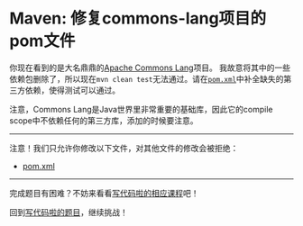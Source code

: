 # Maven: 修复commons-lang项目的pom文件

你现在看到的是大名鼎鼎的[Apache Commons Lang](https://commons.apache.org/proper/commons-lang/)项目。
我故意将其中的一些依赖包删除了，所以现在`mvn clean test`无法通过。请在[`pom.xml`](https://github.com/hcsp/fix-commons-lang-pom/blob/master/pom.xml)中补全缺失的第三方依赖，使得测试可以通过。

注意，Commons Lang是Java世界里非常重要的基础库，因此它的compile scope中不依赖任何的第三方库，添加的时候要注意。

-----
注意！我们只允许你修改以下文件，对其他文件的修改会被拒绝：
- [pom.xml](https://github.com/hcsp/fix-commons-lang-pom/blob/master/pom.xml)
-----


完成题目有困难？不妨来看看[写代码啦的相应课程](https://xiedaimala.com/tasks/661cd7ab-7fea-47d0-8e11-555d6fca751d)吧！

回到[写代码啦的题目](https://xiedaimala.com/tasks/661cd7ab-7fea-47d0-8e11-555d6fca751d/quizzes/6c87ef57-7f06-4af2-9112-86dd27ff099d)，继续挑战！
